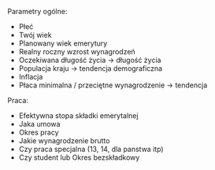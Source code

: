 

Parametry ogólne:
- Płeć
- Twój wiek
- Planowany wiek emerytury
- Realny roczny wzrost wynagrodzeń
- Oczekiwana długość życia -> długość życia
- Populacja kraju -> tendencja demograficzna
- Inflacja
- Płaca minimalna / przeciętne wynagrodzenie -> tendencja

Praca:
- Efektywna stopa składki emerytalnej
- Jaka umowa
- Okres pracy
- Jakie wynagrodzenie brutto
- Czy praca specjalna (13, 14, dla panstwa itp)
- Czy student
lub Okres bezskładkowy